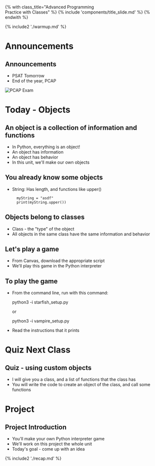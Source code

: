 {% with class_title="Advanced Programming </br>
    Practice with Classes" %}
{% include 'components/title_slide.md' %}
{% endwith %}

{% include2 './warmup.md' %}


# Announcements


## Announcements
- PSAT Tomorrow
- End of the year, PCAP

![PCAP Exam](../../images/pcap.png)


# Today - Objects

## An object is a collection of information and functions
* In Python, everything is an object!
* An object has information
* An object has behavior
* In this unit, we'll make our own objects

## You already know some objects
* String: Has length, and functions like upper()

        myString = "asdf"
        print(myString.upper())

## Objects belong to classes
* Class - the "type" of the object
* All objects in the same class have the same information and behavior

## Let's play a game
- From Canvas, download the appropriate script
- We'll play this game in the Python interpreter

## To play the game
- From the command line, run with this command:

    python3 -i starfish_setup.py

    or

    python3 -i vampire_setup.py

- Read the instructions that it prints


# Quiz Next Class

## Quiz - using custom objects
- I will give you a class, and a list of functions that the class has
- You will write the code to create an object of the class, and call some functions

# Project

## Project Introduction
- You'll make your own Python interpreter game
- We'll work on this project the whole unit
- Today's goal - come up with an idea











{% include2 './recap.md' %}

